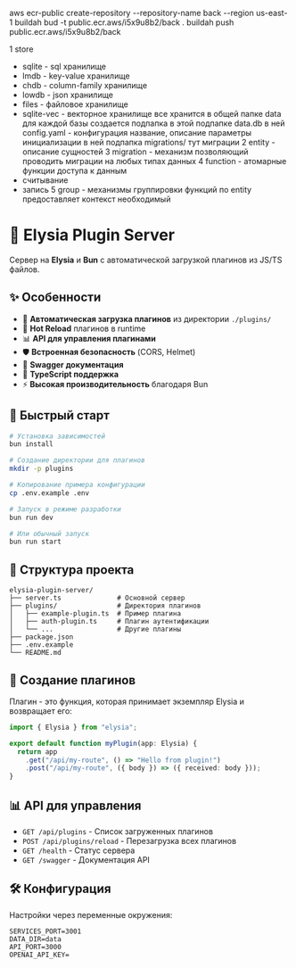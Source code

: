 

aws ecr-public create-repository --repository-name back --region us-east-1
buildah bud  -t public.ecr.aws/i5x9u8b2/back .
buildah push public.ecr.aws/i5x9u8b2/back




1 store 
  - sqlite - sql хранилище
  - lmdb - key-value хранилище
  - chdb - column-family хранилище
  - lowdb - json хранилище
  - files - файловое хранилище
  - sqlite-vec - векторное хранилище
  все хранится в общей папке data
  для каждой базы создается подпапка
  в этой подпапке data.db
  в ней config.yaml - конфигурация название, описание параметры инициализации 
  в ней подпапка migrations/ тут миграции
2 entity - описание сущностей 
3 migration - механизм позволяющий проводить миграции на любых типах данных
4 function - атомарные функции доступа к данным 
  - считывание 
  - запись
5 group - механизмы группировки функций по entity предоставляет контекст необходимый  


  
  # 🚀 Elysia Plugin Server
  
  Сервер на **Elysia** и **Bun** с автоматической загрузкой плагинов из JS/TS файлов.
  
  ## ✨ Особенности
  
  - 🔌 **Автоматическая загрузка плагинов** из директории `./plugins/`
  - 🔄 **Hot Reload** плагинов в runtime
  - 📊 **API для управления плагинами**
  - 🛡️ **Встроенная безопасность** (CORS, Helmet)
  - 📖 **Swagger документация**
  - 🎯 **TypeScript поддержка**
  - ⚡ **Высокая производительность** благодаря Bun
  
  ## 🚀 Быстрый старт
  
  ```bash
  # Установка зависимостей
  bun install
  
  # Создание директории для плагинов
  mkdir -p plugins
  
  # Копирование примера конфигурации
  cp .env.example .env
  
  # Запуск в режиме разработки
  bun run dev
  
  # Или обычный запуск
  bun run start
  ```
  
  ## 📁 Структура проекта
  
  ```
  elysia-plugin-server/
  ├── server.ts              # Основной сервер
  ├── plugins/               # Директория плагинов
  │   ├── example-plugin.ts  # Пример плагина
  │   ├── auth-plugin.ts     # Плагин аутентификации
  │   └── ...                # Другие плагины
  ├── package.json
  ├── .env.example
  └── README.md
  ```
  
  ## 🔌 Создание плагинов
  
  Плагин - это функция, которая принимает экземпляр Elysia и возвращает его:
  
  ```typescript
  import { Elysia } from "elysia";
  
  export default function myPlugin(app: Elysia) {
    return app
      .get("/api/my-route", () => "Hello from plugin!")
      .post("/api/my-route", ({ body }) => ({ received: body }));
  }
  ```
  
  ## 📊 API для управления
  
  - `GET /api/plugins` - Список загруженных плагинов
  - `POST /api/plugins/reload` - Перезагрузка всех плагинов
  - `GET /health` - Статус сервера
  - `GET /swagger` - Документация API
  
  ## 🛠️ Конфигурация
  
  Настройки через переменные окружения:
  
  ```env
SERVICES_PORT=3001
DATA_DIR=data 
API_PORT=3000
OPENAI_API_KEY=
  ```
  
